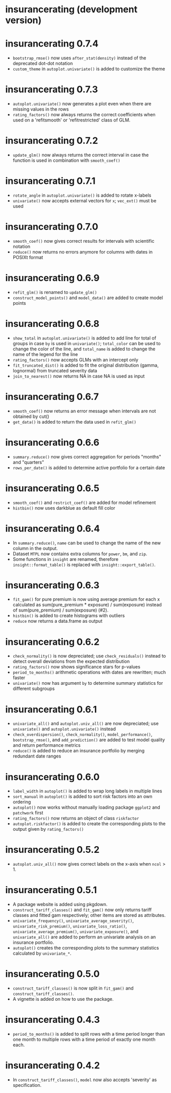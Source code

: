 # insurancerating (development version)

# insurancerating 0.7.4

* `bootstrap_rmse()` now uses `after_stat(density)` instead of the deprecated dot-dot notation
* `custom_theme` in `autoplot.univariate()` is added to customize the theme

# insurancerating 0.7.3

* `autoplot.univariate()` now generates a plot even when there are missing values in the rows
* `rating_factors()` now always returns the correct coefficients when used
on a 'refitsmooth' or 'refitrestricted' class of GLM. 

# insurancerating 0.7.2

* `update_glm()` now always returns the correct interval in case the function is used in combination with `smooth_coef()`

# insurancerating 0.7.1

* `rotate_angle` in `autoplot.univariate()` is added to rotate x-labels
* `univariate()` now accepts external vectors for `x`; `vec_ext()` must be used

# insurancerating 0.7.0

* `smooth_coef()` now gives correct results for intervals with scientific notation
* `reduce()` now returns no errors anymore for columns with dates in POSIXt format

# insurancerating 0.6.9

* `refit_glm()` is renamed to `update_glm()`
* `construct_model_points()` and `model_data()` are added to create model points 

# insurancerating 0.6.8

* `show_total` in `autoplot.univariate()` is added to add line for total of groups in case `by` is used in `univariate()`; `total_color` can be used to change the color of the line, and `total_name` is added to change the name of the legend for the line
* `rating_factors()` now accepts GLMs with an intercept only
* `fit_truncated_dist()` is added to fit the original distribution (gamma, lognormal) from truncated severity data
* `join_to_nearest()` now returns NA in case NA is used as input

# insurancerating 0.6.7

* `smooth_coef()` now returns an error message when intervals are not obtained by cut()
* `get_data()` is added to return the data used in `refit_glm()`

# insurancerating 0.6.6

* `summary.reduce()` now gives correct aggregation for periods "months" and "quarters" 
* `rows_per_date()` is added to determine active portfolio for a certain date

# insurancerating 0.6.5

* `smooth_coef()` and `restrict_coef()` are added for model refinement
* `histbin()` now uses darkblue as default fill color 

# insurancerating 0.6.4

* In `summary.reduce()`, `name` can be used to change the name of the new column in the output.
* Dataset `MTPL` now contains extra columns for `power`, `bm`, and `zip`. 
* Some functions in `insight` are renamed, therefore `insight::format_table()` is replaced with `insight::export_table()`.

# insurancerating 0.6.3

* `fit_gam()` for pure premium is now using average premium for each x calculated as sum(pure_premium * exposure) / sum(exposure) instead of sum(pure_premium) / sum(exposure) (#2).
* `histbin()` is added to create histograms with outliers
* `reduce` now returns a data.frame as output 

# insurancerating 0.6.2

* `check_normality()` is now depreciated; use `check_residuals()` instead to detect overall deviations from the expected distribution
* `rating_factors()` now shows significance stars for p-values
* `period_to_months()` arithmetic operations with dates are rewritten; much faster
* `univariate()` now has argument `by` to determine summary statistics for different subgroups 

# insurancerating 0.6.1

* `univariate_all()` and `autoplot.univ_all()` are now depreciated; use `univariate()` and `autoplot.univariate()` instead
* `check_overdispersion()`, `check_normality()`, `model_performance()`, `bootstrap_rmse()`, and `add_prediction()` are added to test model quality and return performance metrics
* `reduce()` is added to reduce an insurance portfolio by merging redundant date ranges

# insurancerating 0.6.0

* `label_width` in `autoplot()` is added to wrap long labels in multiple lines
* `sort_manual` in `autoplot()` is added to sort risk factors into an own ordering
* `autoplot()` now works without manually loading package `ggplot2` and `patchwork` first
* `rating_factors()` now returns an object of class `riskfactor`
* `autoplot.riskfactor()` is added to create the corresponding plots to the output given by `rating_factors()`

# insurancerating 0.5.2

* `autoplot.univ_all()` now gives correct labels on the x-axis when `ncol` > 1. 

# insurancerating 0.5.1

* A package website is added using pkgdown.
* `construct_tariff_classes()` and `fit_gam()` now only returns tariff classes and fitted gam respectively; other items are stored as attributes.
* `univariate_frequency()`, `univariate_average_severity()`, `univariate_risk_premium()`, `univariate_loss_ratio()`, `univariate_average_premium()`, `univariate_exposure()`, and `univariate_all()` are added to perform an univariate analysis on an insurance portfolio.
* `autoplot()` creates the corresponding plots to the summary statistics calculated by `univariate_*`.

# insurancerating 0.5.0

* `construct_tariff_classes()` is now split in `fit_gam()` and `construct_tariff_classes()`.
* A vignette is added on how to use the package.

# insurancerating 0.4.3
 
* `period_to_months()` is added to split rows with a time period longer than one month to multiple rows with a time period of exactly one month each.

# insurancerating 0.4.2

* In `construct_tariff_classes()`, `model` now also accepts 'severity' as specification.   



